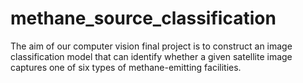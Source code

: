 # methane_source_classification
The aim of our computer vision final project is to construct an image classification model that can identify whether a given satellite image captures one of six types of methane-emitting facilities. 
